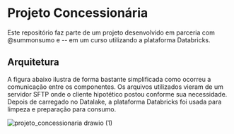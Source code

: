 # Projeto Concessionária
Este repositório faz parte de um projeto desenvolvido em parceria com @summonsumo e -- em um curso utilizando a plataforma Databricks.


## Arquitetura
A figura abaixo ilustra de forma bastante simplificada como ocorreu a comunicação entre os componentes.
Os arquivos utilizados vieram de um servidor SFTP onde o cliente hipotético postou conforme sua necessidade.
Depois de carregado no Datalake, a plataforma Databricks foi usada para limpeza e preparação para consumo.

![projeto_concessionaria drawio (1)](https://user-images.githubusercontent.com/121232292/210135812-afd2fd40-1fda-4a43-bacd-6853a093d026.png)

